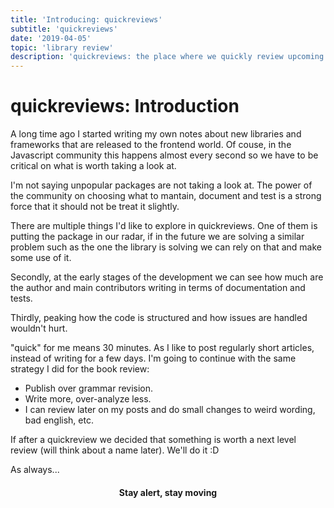 ```yaml
---
title: 'Introducing: quickreviews'
subtitle: 'quickreviews'
date: '2019-04-05'
topic: 'library review'
description: 'quickreviews: the place where we quickly review upcoming libraries/frameworks together'
---
```


# quickreviews: Introduction

A long time ago I started writing my own notes about new libraries and frameworks that are released to the frontend world. Of couse, in the Javascript community this happens almost every second so we have to be critical on what is worth taking a look at.

I'm not saying unpopular packages are not taking a look at. The power of the community on choosing what to mantain, document and test is a strong force that it should not be treat it slightly. 

There are multiple things I'd like to explore in quickreviews. One of them is putting the package in our radar, if in the future we are solving a similar problem such as the one the library is solving we can rely on that and make some use of it. 

Secondly, at the early stages of the development we can see how much are the author and main contributors writing in terms of documentation and tests.

Thirdly, peaking how the code is structured and how issues are handled wouldn't hurt.

"quick" for me means 30 minutes. As I like to post regularly short articles, instead of writing for a few days. I'm going to continue with the same strategy I did for the book review:

- Publish over grammar revision. 
- Write more, over-analyze less.
- I can review later on my posts and do small changes to weird wording, bad english, etc.

If after a quickreview we decided that something is worth a next level review (will think about a name later). We'll do it :D

As always...

<h4 align="center" styles="text-weight: bold">
  Stay alert, stay moving
</h4>
